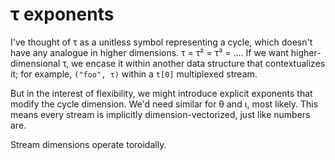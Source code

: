# τ exponents
I've thought of τ as a unitless symbol representing a cycle, which doesn't have any analogue in higher dimensions. τ = τ² = τ³ = .... If we want higher-dimensional τ, we encase it within another data structure that contextualizes it; for example, `("foo", τ)` within a `t[0]` multiplexed stream.

But in the interest of flexibility, we might introduce explicit exponents that modify the cycle dimension. We'd need similar for θ and ι, most likely. This means every stream is implicitly dimension-vectorized, just like numbers are.

Stream dimensions operate toroidally.
